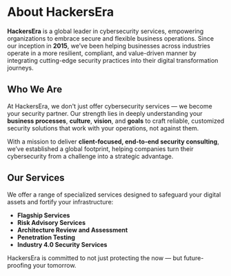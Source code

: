 # About HackersEra

**HackersEra** is a global leader in cybersecurity services, empowering organizations to embrace secure and flexible business operations. Since our inception in **2015**, we’ve been helping businesses across industries operate in a more resilient, compliant, and value-driven manner by integrating cutting-edge security practices into their digital transformation journeys.

## Who We Are

At HackersEra, we don't just offer cybersecurity services — we become your security partner. Our strength lies in deeply understanding your **business processes**, **culture**, **vision**, and **goals** to craft reliable, customized security solutions that work with your operations, not against them.

With a mission to deliver **client-focused, end-to-end security consulting**, we’ve established a global footprint, helping companies turn their cybersecurity from a challenge into a strategic advantage.

## Our Services

We offer a range of specialized services designed to safeguard your digital assets and fortify your infrastructure:

- **Flagship Services**
- **Risk Advisory Services**
- **Architecture Review and Assessment**
- **Penetration Testing**
- **Industry 4.0 Security Services**

HackersEra is committed to not just protecting the now — but future-proofing your tomorrow.
